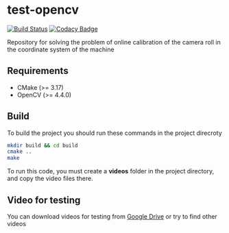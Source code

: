 # test-opencv

[![Build Status](https://travis-ci.com/alechh/test-opencv.svg?branch=master)](https://travis-ci.com/alechh/test-opencv)
[![Codacy Badge](https://app.codacy.com/project/badge/Grade/afc68918493249c4b620473bf3fccdfd)](https://www.codacy.com/gh/alechh/test-opencv/dashboard?utm_source=github.com&amp;utm_medium=referral&amp;utm_content=alechh/test-opencv&amp;utm_campaign=Badge_Grade)

Repository for solving the problem of online calibration of the camera roll in the coordinate system of the machine

## Requirements
*    CMake (>= 3.17)
*    OpenCV (>= 4.4.0)

## Build
To build the project you should run these commands in the project direcroty
 
```bash 
mkdir build && cd build
cmake ..
make      
```

To run this code, you must create a __videos__ folder in the project directory, and copy the video files there.

## Video for testing
You can download videos for testing from [Google Drive](https://drive.google.com/drive/folders/1QCvw9fufMj6-7IXwzUx7f9iFnBar6hsE?usp=sharing) or try to find other videos
